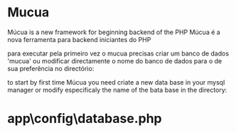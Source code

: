 # Mucua
Múcua is a new framework for beginning backend of the PHP
Múcua é a nova ferramenta para backend iniciantes do PHP 

para executar pela primeiro vez o mucua precisas criar um banco de dados 'mucua' ou modificar directamente o nome do banco de dados para o de sua preferência no directório:

 to start by first time Múcua you need criate a new data base in your mysql manager or modify especificaly the name of the bata base in the directory:
 
# app\config\database.php
